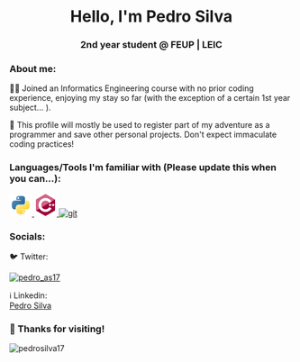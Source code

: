 <h1 align="center">Hello, I'm Pedro Silva</h1>
<h3 align="center">2nd year student @ FEUP | LEIC </h3>

<h3 align="left">About me:</h3>
👨‍💻 Joined an Informatics Engineering course with no prior coding experience, enjoying my stay so far (with the exception of a certain 1st year subject...
).
<p align="left">
🌱 This profile will mostly be used to register part of my adventure as a programmer and save other personal projects. Don't expect immaculate coding practices!

<h3 align="left">Languages/Tools I'm familiar with (Please update this when you can...):</h3>
<p align="left"> <a href="https://www.python.org" target="_blank"> <img src="https://raw.githubusercontent.com/devicons/devicon/master/icons/python/python-original.svg" alt="python" width="40" height="40"/> </a> <a href="https://www.w3schools.com/cpp/" target="_blank"> <img src="https://raw.githubusercontent.com/devicons/devicon/master/icons/cplusplus/cplusplus-original.svg" alt="cplusplus" width="40" height="40"/> </a> <a href="https://git-scm.com/" target="_blank"> <img src="https://www.vectorlogo.zone/logos/git-scm/git-scm-icon.svg" alt="git" width="40" height="40"/> </a> </p>

<h3 align="left">Socials:</h3>
<p align="left">
<p align="left"> 🐦 Twitter: 
<p align="left"> <a href="https://twitter.com/pedro_as17" target="blank"><img src="https://img.shields.io/twitter/follow/pedro_as17?logo=twitter&style=for-the-badge" alt="pedro_as17" /></a> </p>
ℹ️ Linkedin: <div class="badge-base LI-profile-badge" data-locale="en_US" data-size="medium" data-theme="light" data-type="VERTICAL" data-vanity="pedrosilva17" data-version="v1"><a class="badge-base__link LI-simple-link" href="https://pt.linkedin.com/in/pedro-silva-40b9b5109?trk=profile-badge">Pedro Silva</a> </div>
<p align="left">
<h3 align="left"> 👋 Thanks for visiting! </h3>
<p align="left"> </p>
<p align="left"> <img src="https://komarev.com/ghpvc/?username=pedrosilva17&label=Profile%20views&color=0e75b6&style=flat" alt="pedrosilva17" /> </p>
